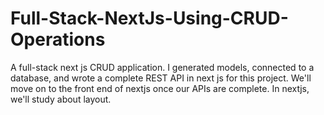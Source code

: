# Full-Stack-NextJs-Using-CRUD-Operations
A full-stack next js CRUD application. I generated models, connected to a database, and wrote a complete REST API in next js for this project.
We'll move on to the front end of nextjs once our APIs are complete. In nextjs, we'll study about layout.